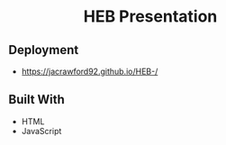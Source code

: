 <h1 align="center">HEB Presentation</h1>

## Deployment
- https://jacrawford92.github.io/HEB-/

## Built With
- HTML
- JavaScript



